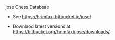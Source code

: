 jose Chess Databsae

* See https://hrimfaxi.bitbucket.io/jose/

* Downlaod latest versions at https://bitbucket.org/hrimfaxi/jose/downloads/
